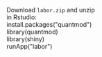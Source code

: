 Download `labor.zip` and unzip<br/>
in Rstudio: <br/>
install.packages("quantmod")</br>
library(quantmod)</br>
library(shiny)</br>
runApp("labor")

